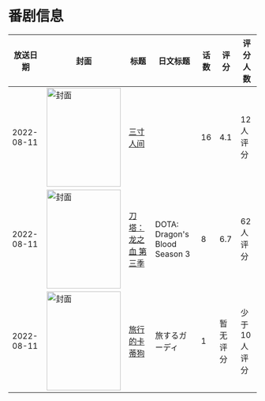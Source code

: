 # 番剧信息

|放送日期|封面|标题|日文标题|话数|评分|评分人数|
|---|---|---|---|---|---|---|
|2022-08-11|<img src="//lain.bgm.tv/pic/cover/c/f4/f4/386102_g4YRQ.jpg" alt="封面" style="width:150px;height:200px;object-fit:cover;">|[三寸人间](https://bangumi.tv/subject/386102)||16|4.1|12人评分|
|2022-08-11|<img src="//lain.bgm.tv/pic/cover/c/be/48/386949_WGjFK.jpg" alt="封面" style="width:150px;height:200px;object-fit:cover;">|[刀塔：龙之血 第三季](https://bangumi.tv/subject/386949)|DOTA: Dragon's Blood Season 3|8|6.7|62人评分|
|2022-08-11|<img src="//lain.bgm.tv/pic/cover/c/ae/8f/421420_phVgp.jpg" alt="封面" style="width:150px;height:200px;object-fit:cover;">|[旅行的卡蒂狗](https://bangumi.tv/subject/421420)|旅するガーディ|1|暂无评分|少于10人评分|
